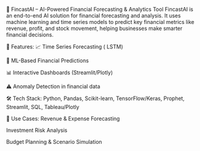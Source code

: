 🔮 FincastAI – AI-Powered Financial Forecasting & Analytics Tool
FincastAI is an end-to-end AI solution for financial forecasting and analysis. It uses machine learning and time series models to predict key financial metrics like revenue, profit, and stock movement, helping businesses make smarter financial decisions.

🚀 Features:
📈 Time Series Forecasting ( LSTM)

🧠 ML-Based Financial Predictions

📊 Interactive Dashboards (Streamlit/Plotly)

⚠️ Anomaly Detection in financial data


🛠️ Tech Stack:
Python, Pandas, Scikit-learn, TensorFlow/Keras, Prophet, Streamlit, SQL, Tableau/Plotly

📌 Use Cases:
Revenue & Expense Forecasting

Investment Risk Analysis

Budget Planning & Scenario Simulation

